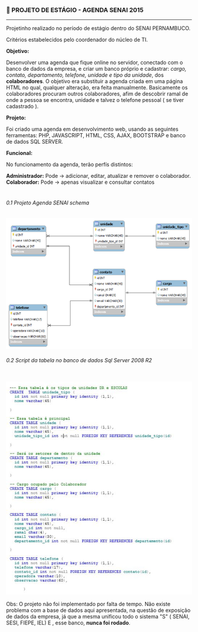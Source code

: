 ### 📆 PROJETO DE ESTÁGIO - AGENDA SENAI 2015

------



Projetinho realizado no período de estágio dentro do SENAI PERNAMBUCO. 

Critérios estabelecidos pelo coordenador do núcleo de TI.



**Objetivo:**

Desenvolver uma agenda que fique online no servidor, conectado com o banco de dados da empresa, e criar um banco próprio e cadastrar: *cargo, contato, departamento, telefone, unidade e tipo da unidade*, dos **colaboradores**. O objetivo era substituir a agenda criada em uma página HTML no qual, qualquer alteração, era feita manualmente. Basicamente os colaboradores procuram outros colaboradores, afim de descobrir ramal de onde a pessoa se encontra, unidade e talvez o telefone pessoal ( se tiver cadastrado ).



**Projeto:** 

Foi criado uma agenda em desenvolvimento web, usando as seguintes ferramentas: PHP, JAVASCRIPT, HTML, CSS, AJAX, BOOTSTRAP e banco de dados SQL SERVER. 

**Funcional:** 

No funcionamento da agenda, terão perfís distintos: 

<b>Administrador:</b>
Pode -> adicionar, editar, atualizar e remover o colaborador.
<br/>
<b>Colaborador:</b>
Pode -> apenas visualizar e consultar contatos

#
###### 0.1 Projeto Agenda SENAI schema





<img img src="https://github.com/JoanesAraujo/Joanes_Screenshot/blob/master/imagem_agenda_senai/schema.png">



###### 0.2 Script da tabela no banco de dados Sql Server 2008 R2
<br/>


<img width="600" img src="https://github.com/JoanesAraujo/Joanes_Screenshot/blob/master/imagem_agenda_senai/banco.JPG">



Obs: O projeto não foi implementado por falta de tempo. Não existe problema com a base de dados aqui apresentada, na questão de exposição de dados da empresa, já que a mesma unificou todo o sistema "S" ( SENAI, SESI, FIEPE, IEL) E , esse banco, **nunca foi rodado**.
